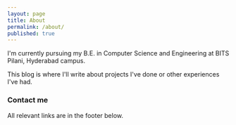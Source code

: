 ```yaml
---
layout: page
title: About
permalink: /about/
published: true
---
```


I'm currently pursuing my B.E. in Computer Science and Engineering at BITS Pilani, Hyderabad campus.

This blog is where I'll write about projects I've done or other experiences I've had.

### Contact me

All relevant links are in the footer below.

